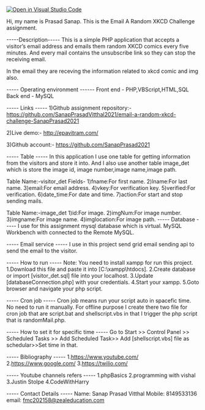 [![Open in Visual Studio Code](https://classroom.github.com/assets/open-in-vscode-f059dc9a6f8d3a56e377f745f24479a46679e63a5d9fe6f495e02850cd0d8118.svg)](https://classroom.github.com/online_ide?assignment_repo_id=6625827&assignment_repo_type=AssignmentRepo)

Hi, my name is Prasad Sanap.
This is the Email A Random XKCD Challenge assignment.

-----Description-----
This is a simple PHP application that accepts a visitor’s email address and emails them random XKCD comics every five minutes. And every mail contains the unsubscribe link so they can stop the receiving email.

In the email they are receving the information related to xkcd comic and img also.

----- Operating environment ------
Front end - PHP,VBScript,HTML,SQL
Back end - MySQL


----- Links -----
1)Github assignment repository:-
https://github.com/SanapPrasadVitthal2021/email-a-random-xkcd-challenge-SanapPrasad2021

2)Live demo:-
http://epavitram.com/

3)Github account:-
https://github.com/SanapPrasad2021


----- Table -----
In this application I use one table for getting information from the visitors and store it into.
And I also use another table image_det which is store the image id, image number,image name,image path.
 
Table Name:-visitor_det
Fields- 1)fname:For first name.
        2)lname:For last name.
        3)email:For email address.
        4)vkey:For verification key.
        5)verified:For verification.
        6)date_time:For date and time.
        7)action:For start and stop sending mails.

Table Name:-image_det
        1)id:For image.
        2)imgNum:For image number.
        3)imgname:For image name.
        4)imglocation:For image path.
----- Database -----
I use for this assignment mysql database which is virtual.
MySQL Workbench with connected to the Remote MySQL.


----- Email service -----
I use in this project send grid email sending api to send the email to the visitor.




----- How to run -----
Note: You need to install xampp for run this project.
1.Download this file and paste it into [C:\xampp\htdocs].
2.Create database or import [visitor_det.sql] file into your localhost.
3.Update [databaseConnection.php] with your credentials.
4.Start your xampp.
5.Goto browser and navigate your php script.


----- Cron job -----
Cron job means run your script auto in spacefic time. No need to run it manually.
For offline purpose I create there two file for cron job that are script.bat and shellscript.vbs in that I trigger the php script that is randomMail.php.

----- How to set it for specific time -----
Go to Start >> Control Panel >> Scheduled Tasks >> Add Scheduled Task>>
Add [shellscript.vbs] file as schedular>>Set time in that.

----- Bibliography -----
1.https://www.youtube.com/
2.https://www.google.com/
3.https://twilio.com/

----- Youtube channels refers -----
1.phpBasics
2.programming with vishal
3.Justin Stolpe
4.CodeWithHarry


----- Contact Details -----
Name: Sanap Prasad Vitthal
Mobile: 8149533136
email: fmc202158@zealeducation.com


